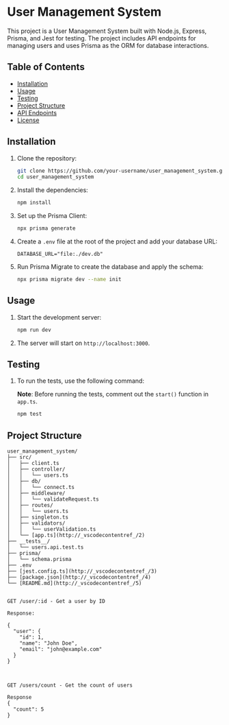 # User Management System

This project is a User Management System built with Node.js, Express, Prisma, and Jest for testing. The project includes API endpoints for managing users and uses Prisma as the ORM for database interactions.

## Table of Contents

- [Installation](#installation)
- [Usage](#usage)
- [Testing](#testing)
- [Project Structure](#project-structure)
- [API Endpoints](#api-endpoints)
- [License](#license)

## Installation

1. Clone the repository:

    ```sh
    git clone https://github.com/your-username/user_management_system.git
    cd user_management_system
    ```

2. Install the dependencies:

    ```sh
    npm install
    ```

3. Set up the Prisma Client:

    ```sh
    npx prisma generate
    ```

4. Create a `.env` file at the root of the project and add your database URL:

    ```env
    DATABASE_URL="file:./dev.db"
    ```

5. Run Prisma Migrate to create the database and apply the schema:

    ```sh
    npx prisma migrate dev --name init
    ```

## Usage

1. Start the development server:

    ```sh
    npm run dev
    ```

2. The server will start on `http://localhost:3000`.

## Testing

1. To run the tests, use the following command:

    **Note**: Before running the tests, comment out the `start()` function in `app.ts`.

    ```sh
    npm test
    ```

## Project Structure

```plaintext
user_management_system/
├── src/
│   ├── client.ts
│   ├── controller/
│   │   └── users.ts
│   ├── db/
│   │   └── connect.ts
│   ├── middleware/
│   │   └── validateRequest.ts
│   ├── routes/
│   │   └── users.ts
│   ├── singleton.ts
│   ├── validators/
│   │   └── userValidation.ts
│   └── [app.ts](http://_vscodecontentref_/2)
├── __tests__/
│   └── users.api.test.ts
├── prisma/
│   └── schema.prisma
├── .env
├── [jest.config.ts](http://_vscodecontentref_/3)
├── [package.json](http://_vscodecontentref_/4)
└── [README.md](http://_vscodecontentref_/5)


GET /user/:id - Get a user by ID

Response:

{
  "user": {
    "id": 1,
    "name": "John Doe",
    "email": "john@example.com"
  }
}



GET /users/count - Get the count of users

Response
{
  "count": 5
}

